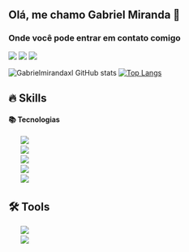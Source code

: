 

<!--
**Gabrielmirandaxl/Gabrielmirandaxl** is a ✨ _special_ ✨ repository because its `README.md` (this file) appears on your GitHub profile.

Here are some ideas to get you started:

- 🔭 I’m currently working on ...
- 🌱 I’m currently learning ...
- 👯 I’m looking to collaborate on ...
- 🤔 I’m looking for help with ...
- 💬 Ask me about ...
- 📫 How to reach me: ...
- 😄 Pronouns: ...
- ⚡ Fun fact: ...
--><h2>Olá, me chamo Gabriel Miranda 👋 </h2>
<h3>Onde você pode entrar em contato comigo</h3>

<a href="https://api.whatsapp.com/send?phone=+5581984021703&text=Olá Gabriel, tudo bom?" target="_blank"><img src="https://img.shields.io/badge/WhatsApp-25D366?style=for-the-badge&logo=whatsapp&logoColor=white"></a>
<a href="https://www.linkedin.com/in/gabriel-miranda-1b9961203/" target="_blank"><img src="https://img.shields.io/badge/LinkedIn-0077B5?style=for-the-badge&logo=linkedin&logoColor=white"></a>
<a href="https://www.instagram.com/gabriel__miranda.null/" target="_blank"><img src="
https://img.shields.io/badge/Instagram-E4405F?style=for-the-badge&logo=instagram&logoColor=white"></a>

![Gabrielmirandaxl GitHub stats](https://github-readme-stats.vercel.app/api?username=Gabrielmirandaxl&show_icons=true&theme=radical)
[![Top Langs](https://github-readme-stats.vercel.app/api/top-langs/?username=Gabrielmirandaxl&layout=compact&theme=radical)](https://github.com/anuraghazra/github-readme-stats)

<h2>🔥 Skills</h2>
<h4>📚 Tecnologias</h4>
<ul type="none">
<li><img src="https://img.shields.io/badge/HTML5-E34F26?style=for-the-badge&logo=html5&logoColor=white"></li>
<li><img src="https://img.shields.io/badge/CSS3-1572B6?style=for-the-badge&logo=css3&logoColor=white"></li> 
<li><img src="https://img.shields.io/badge/JavaScript-F7DF1E?style=for-the-badge&logo=javascript&logoColor=black"></li>
<li><img src="https://img.shields.io/badge/React-20232A?style=for-the-badge&logo=react&logoColor=61DAFB"></li>
<li><img src="https://img.shields.io/badge/Node.js-43853D?style=for-the-badge&logo=node.js&logoColor=white"></li>
</ul>

<h2>🛠️ Tools</h2>
<ul type="none">
<li><img src="https://img.shields.io/badge/Visual_Studio_Code-0078D4?style=for-the-badge&logo=visual%20studio%20code&logoColor=white"></li>
<li><img src="https://img.shields.io/badge/GIT-E44C30?style=for-the-badge&logo=git&logoColor=white"></li>
</ul>





